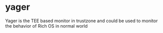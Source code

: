 # yager
Yager is the TEE based monitor in trustzone and could be used to monitor the behavior of Rich OS in normal world
